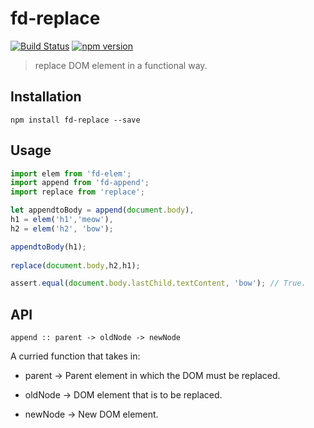 # fd-replace

[![Build Status](https://travis-ci.org/fp-dom/fd-replace.svg)](https://travis-ci.org/fp-dom/fd-replace) [![npm version](https://badge.fury.io/js/fd-replace.svg)](http://badge.fury.io/js/fd-replace)
> replace DOM element in a functional way.


## Installation

`npm install fd-replace --save`

## Usage

```js
import elem from 'fd-elem';
import append from 'fd-append';
import replace from 'replace';

let appendtoBody = append(document.body),
h1 = elem('h1','meow'),
h2 = elem('h2', 'bow');

appendtoBody(h1);
  
replace(document.body,h2,h1);

assert.equal(document.body.lastChild.textContent, 'bow'); // True.
```

## API

```
append :: parent -> oldNode -> newNode
```

A curried function that takes in:

* parent   -> Parent element in which the DOM must be replaced.

* oldNode  -> DOM element that is to be replaced.

* newNode  -> New DOM element.



